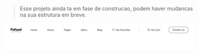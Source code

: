 > Esse projeto ainda ta em fase de construcao, podem haver mudancas na sua estrutura em breve.

![Alt text](image.png)